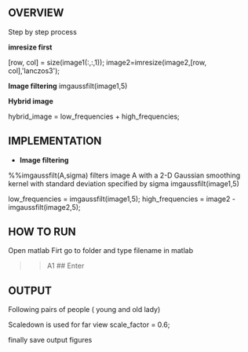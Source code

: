 ## OVERVIEW

Step by step process

**imresize first**

[row, col] = size(image1(:,:,1));
image2=imresize(image2,[row, col],'lanczos3');

**Image filtering**
imgaussfilt(image1,5)

**Hybrid image**

hybrid_image = low_frequencies + high_frequencies;


##  IMPLEMENTATION
- **Image filtering**

%%imgaussfilt(A,sigma) filters image A with a 2-D Gaussian smoothing kernel with standard deviation specified by sigma
imgaussfilt(image1,5)


low_frequencies = imgaussfilt(image1,5);
high_frequencies = image2 - imgaussfilt(image2,5);



## HOW TO RUN
Open matlab
Firt go to  folder and type filename in matlab

>>A1      ## Enter 




## OUTPUT 
Following pairs of  people ( young and old lady) 

Scaledown is used for far view 
scale_factor = 0.6;

finally save output figures



